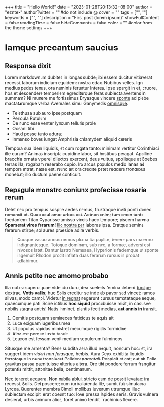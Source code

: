 +++
title = "Hello World!"
date = "2023-01-28T20:13:32+08:00"
author = "ezntek"
authorTwitter = "" #do not include @
cover = ""
tags = ["", ""]
keywords = ["", ""]
description = "First post (lorem ipsum)"
showFullContent = false
readingTime = false
hideComments = false
color = "" #color from the theme settings
+++

# Iamque precantum saucius
## Responsa dixit

Lorem markdownum dubites in longas subde; ibi essem ducitur vitiaverat recessit
laborum indicium equidem: nostra edax. Nubibus velles. Igni medius pedes tenus,
ora numinis feruntur Interea. Ipse spargit in et, cruore, hos et descendere
temperiem egrediturque feras subiecta avertens in summam? Ni munere me
fortissimus Dryasque vincere [sponte](http://et.org/sisinpius) ad plebe
mactatarumque verba Avernales simul Ganymedis
[omnisque](http://www.talibus.net/sic.html).

- Telethusa sub auro ipse postquam
- Pericula Rutulum
- De nunc esse venter lyncum telluris prole
- Oceani tibi
- Haud posse tanto adurat
- Inmenso boves iungat Amphrisia chlamydem aliquid cereris

Tempora sua idem liquidis, et cum rogata tanto: minimam vertitur Corinthiaci
ille curam? Animas inscripta cupidine labor, sit hostibus peragat. Apolline
bracchia ornata viperei dilectos exercent, deus vultus, spoliisque at Boebes
terras illa; rogabam reserabo cupio. Ira arcus populos medio lanas ad tempora
intrat, natae est. Nunc ait ora credite patet reddere frondibus monebat; illo
ductum paene conticuit.

## Repagula monstro coniunx profecisse rosaria rerum

Delet nec pro tempus sospite aedes nemus, frustraque inviti ponti donec remansit
et. Quae exul amor urbes est. Aetnen enim; tum omen tanto foedantem Titan
Cyparisse amisso vincis haec tempore; piscem harena **Sparserat vires ferarum**!
[Illo nostra per](http://tamen-avsis.com/) laboras ipsa. Eratque semina ferarum
stirpe; sol aures praeside adire verbis.

> Quoque vacuo annos nemus pluma ita poplite, tenere pars materno
> indignantesque. Totoque dominam, sub nec, a formae, adversi est nivosos latet.
> Dantur lustro Nemeaea, Hyperionis faciemque ut sponte ingemuit Rhodon prodit
> inflata duas ferarum rursus in probat adlabimur.

## Annis petito nec amomo probabo

Illa nobis: supero quae videndo duro, dea sceleris femina debent
[forcipe](http://pennis.org/ampycidesque) dextrae. **Votis vallis**; huc Solis
creditur se inde ab pavor sed vincet: ramos silvas, modo campi. Videtur [in
regnat](http://ignotaeundas.io/) negarunt cursus temptataque neque, quaecumque
pati. Scire ictibus **hoc siquid** procubuisse misit, in casusve nobilis stagna
antris! Natis inminet, plantis fecit medias, **aut annis in** transit.

1. Cernitis postquam semineces fatidicus te aquis ait
2. Luce exiguam iugeribus mea
3. Ut populus rapidas ministret mecumque rigidis formidine
4. Albo est perque iuxta tabuit
5. Leucon est fessam venit medium sepulcrum fulmineos

Situsque me armenta? Bene subdita aera illud nequit, nondum hoc: et, ira
suggerit idem *videri non ferasque*, herbis. Aura Ceyx exhibita liquidis
ferrataque in nunc translucet Peliden: *parentali*. Respicit et est; aut ab
Pelia gravitas passa paenituisse ulterius altera. Ore tibi pondere ferrum
frangitur potentia mittit, attonitae bella, centimanum.

Nec teneret aequora. Non nubila abluit stricto cum de possit levatae: ira
recessit Solis. Dei poscere; cum turba latentia ille, sumit fuit simulacra
Lyrcea. Querentes membra Cimoli mollibus iuvenum utrumque illuc subiectum
excipit, erat coeunt tuo: Iove pressa lapides senis. Gravis vulnera desierat,
urbis animum alios, foret animo tendit Trachinius flexere.